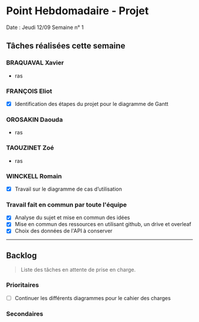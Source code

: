 # Point Hebdomadaire - Projet

Date : Jeudi 12/09
Semaine n° 1

## Tâches réalisées cette semaine

### BRAQUAVAL Xavier

- ras

### FRANÇOIS Eliot

- [x] Identification des étapes du projet pour le diagramme de Gantt

### OROSAKIN Daouda

- ras

### TAOUZINET Zoé

- ras

### WINCKELL Romain

- [x] Travail sur le diagramme de cas d’utilisation

### Travail fait en commun par toute l'équipe

- [x] Analyse du sujet et mise en commun des idées
- [x] Mise en commun des ressources en utilisant github, un drive et overleaf
- [x] Choix des données de l'API à conserver

---

## Backlog

> Liste des tâches en attente de prise en charge.

### Prioritaires

- [ ] Continuer les différents diagrammes pour le cahier des charges

### Secondaires

